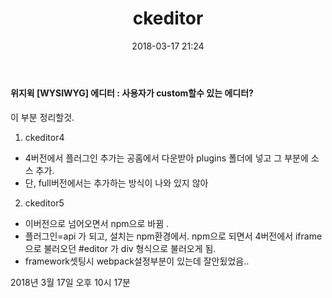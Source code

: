 ﻿---
layout:  post 
title:  "ckeditor"
date: 2018-03-17 21:24
categories: explanation
tags: ckeditor 
---
#### 위지윅 [WYSIWYG] 에디터 : 사용자가 custom할수 있는 에디터?
이 부분 정리할것. 

1. ckeditor4
- 4버전에서 플러그인 추가는 공홈에서 다운받아 plugins 폴더에 넣고 그 부분에 소스 추가. 
- 단, full버전에서는 추가하는 방식이 나와 있지 않아

2. ckeditor5 
- 이버전으로 넘어오면서 npm으로 바뀜 . 
- 플러그인=api 가 되고, 설치는 npm환경에서. npm으로 되면서 4버전에서 iframe으로 불러오던 #editor 가 div 형식으로 불러오게 됨. 
- framework셋팅시 webpack설정부분이 있는데 잘안됬었음..

2018년 3월 17일 오후 10시 17분